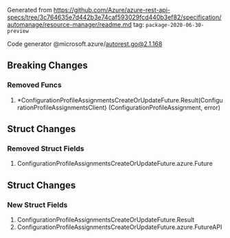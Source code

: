 Generated from https://github.com/Azure/azure-rest-api-specs/tree/3c764635e7d442b3e74caf593029fcd440b3ef82/specification/automanage/resource-manager/readme.md tag: `package-2020-06-30-preview`

Code generator @microsoft.azure/autorest.go@2.1.168

## Breaking Changes

### Removed Funcs

1. *ConfigurationProfileAssignmentsCreateOrUpdateFuture.Result(ConfigurationProfileAssignmentsClient) (ConfigurationProfileAssignment, error)

## Struct Changes

### Removed Struct Fields

1. ConfigurationProfileAssignmentsCreateOrUpdateFuture.azure.Future

## Struct Changes

### New Struct Fields

1. ConfigurationProfileAssignmentsCreateOrUpdateFuture.Result
1. ConfigurationProfileAssignmentsCreateOrUpdateFuture.azure.FutureAPI
